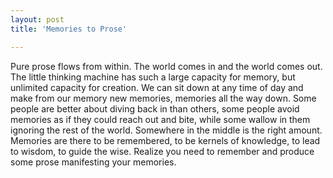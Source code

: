 ```yaml
---
layout: post
title: 'Memories to Prose'

---
```


Pure prose flows from within. The world comes in and the world comes out. The little thinking machine has such a large capacity for memory, but unlimited capacity for creation. We can sit down at any time of day and make from our memory new memories, memories all the way down. Some people are better about diving back in than others, some people avoid memories as if they could reach out and bite, while some wallow in them ignoring the rest of the world. Somewhere in the middle is the right amount. Memories are there to be remembered, to be kernels of knowledge, to lead to wisdom, to guide the wise. Realize you need to remember and produce some prose manifesting your memories.
